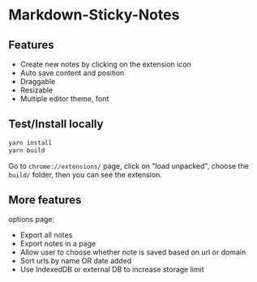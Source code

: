 # Markdown-Sticky-Notes

## Features

- Create new notes by clicking on the extension icon
- Auto save content and position
- Draggable
- Resizable
- Multiple editor theme, font

## Test/Install locally

```js
yarn install
yarn build
```

Go to `chrome://extensions/` page, click on "load unpacked", choose the `build/` folder, then you can see the extension.

## More features

options page:

- Export all notes
- Export notes in a page
- Allow user to choose whether note is saved based on url or domain
- Sort urls by name OR date added
- Use IndexedDB or external DB to increase storage limit
